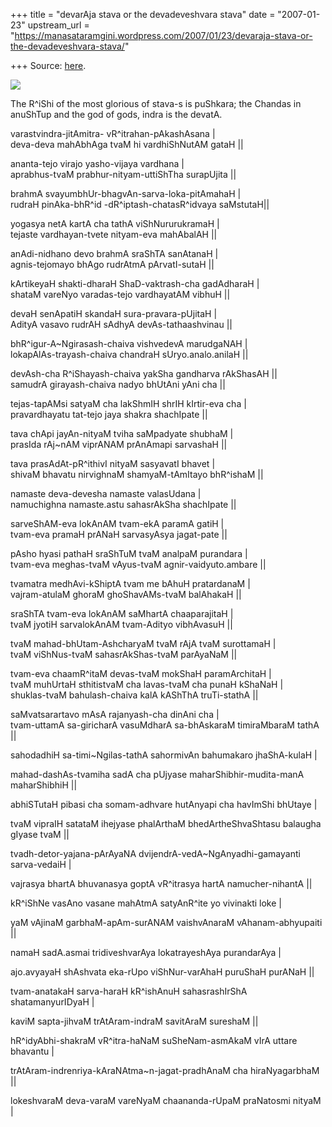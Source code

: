 +++
title = "devarAja stava or the devadeveshvara stava"
date = "2007-01-23"
upstream_url = "https://manasataramgini.wordpress.com/2007/01/23/devaraja-stava-or-the-devadeveshvara-stava/"

+++
Source: [here](https://manasataramgini.wordpress.com/2007/01/23/devaraja-stava-or-the-devadeveshvara-stava/).



[![](https://i0.wp.com/bp1.blogger.com/_ZhvcTTaaD_4/RbW6dy6_e0I/AAAAAAAAABg/idxmMbwdBTk/s320/indra.jpg)](http://bp1.blogger.com/_ZhvcTTaaD_4/RbW6dy6_e0I/AAAAAAAAABg/idxmMbwdBTk/s1600-h/indra.jpg)

The R^iShi of the most glorious of stava-s is puShkara; the Chandas in anuShTup and the god of gods, indra is the devatA.

varastvindra-jitAmitra- vR^itrahan-pAkashAsana \|  
deva-deva mahAbhAga tvaM hi vardhiShNutAM gataH \|\|  
 
ananta-tejo virajo yasho-vijaya vardhana \|  
aprabhus-tvaM prabhur-nityam-uttiShTha surapUjita \|\|  
 
brahmA svayumbhUr-bhagvAn-sarva-loka-pitAmahaH \|  
rudraH pinAka-bhR^id -dR^iptash-chatasR^idvaya saMstutaH\|\|  
 
yogasya netA kartA cha tathA viShNururukramaH \|  
tejaste vardhayan-tvete nityam-eva mahAbalAH \|\|  
 
anAdi-nidhano devo brahmA sraShTA sanAtanaH \|  
agnis-tejomayo bhAgo rudrAtmA pArvatI-sutaH \|\|  
 
kArtikeyaH shakti-dharaH ShaD-vaktrash-cha gadAdharaH \|  
shataM vareNyo varadas-tejo vardhayatAM vibhuH \|\|  
 
devaH senApatiH skandaH sura-pravara-pUjitaH \|  
AdityA vasavo rudrAH sAdhyA devAs-tathaashvinau \|\|  
 
bhR^igur-A\~Ngirasash-chaiva vishvedevA marudgaNAH \|  
lokapAlAs-trayash-chaiva chandraH sUryo.analo.anilaH \|\|  
 
devAsh-cha R^iShayash-chaiva yakSha gandharva rAkShasAH \|\|  
samudrA girayash-chaiva nadyo bhUtAni yAni cha \|\|  
 
tejas-tapAMsi satyaM cha lakShmIH shrIH kIrtir-eva cha \|  
pravardhayatu tat-tejo jaya shakra shachIpate \|\|  
 
tava chApi jayAn-nityaM tviha saMpadyate shubhaM \|  
prasIda rAj\~nAM viprANAM prAnAmapi sarvashaH \|\|  
 
tava prasAdAt-pR^ithivI nityaM sasyavatI bhavet \|  
shivaM bhavatu nirvighnaM shamyaM-tAmItayo bhR^ishaM \|\|  
 
namaste deva-devesha namaste valasUdana \|  
namuchighna namaste.astu sahasrAkSha shachIpate \|\|  
 
sarveShAM-eva lokAnAM tvam-ekA paramA gatiH \|  
tvam-eva pramaH prANaH sarvasyAsya jagat-pate \|\|  
 
pAsho hyasi pathaH sraShTuM tvaM analpaM purandara \|  
tvam-eva meghas-tvaM vAyus-tvaM agnir-vaidyuto.ambare \|\|  
 
tvamatra medhAvi-kShiptA tvam me bAhuH pratardanaM \|  
vajram-atulaM ghoraM ghoShavAMs-tvaM balAhakaH \|\|  
 
sraShTA tvam-eva lokAnAM saMhartA chaaparajitaH \|  
tvaM jyotiH sarvalokAnAM tvam-Adityo vibhAvasuH \|\|  
 
tvaM mahad-bhUtam-AshcharyaM tvaM rAjA tvaM surottamaH \|  
tvaM viShNus-tvaM sahasrAkShas-tvaM parAyaNaM \|\|  
 
tvam-eva chaamR^itaM devas-tvaM mokShaH paramArchitaH \|  
tvaM muhUrtaH sthitistvaM cha lavas-tvaM cha punaH kShaNaH \|  
shuklas-tvaM bahulash-chaiva kalA kAShThA truTi-stathA \|\|  
 
saMvatsarartavo mAsA rajanyash-cha dinAni cha \|  
tvam-uttamA sa-giricharA vasuMdharA sa-bhAskaraM timiraMbaraM tathA \|\|  
 
sahodadhiH sa-timi\~Ngilas-tathA sahormivAn bahumakaro jhaShA-kulaH \|  
 
mahad-dashAs-tvamiha sadA cha pUjyase maharShibhir-mudita-manA maharShibhiH \|\|  
 
abhiSTutaH pibasi cha somam-adhvare hutAnyapi cha havImShi bhUtaye \|  
 
tvaM vipraIH satataM ihejyase phalArthaM bhedArtheShvaShtasu balaugha gIyase tvaM \|\|  
 
tvadh-detor-yajana-pArAyaNA dvijendrA-vedA\~NgAnyadhi-gamayanti sarva-vedaiH \|  
 
vajrasya bhartA bhuvanasya goptA vR^itrasya hartA namucher-nihantA \|\|  
 
kR^iShNe vasAno vasane mahAtmA satyAnR^ite yo vivinakti loke \|  
 
yaM vAjinaM garbhaM-apAm-surANAM vaishvAnaraM vAhanam-abhyupaiti \|\|  
 
namaH sadA.asmai tridiveshvarAya lokatrayeshAya purandarAya \|  
 
ajo.avyayaH shAshvata eka-rUpo viShNur-varAhaH puruShaH purANaH \|\|  
 
tvam-anatakaH sarva-haraH kR^ishAnuH sahasrashIrShA shatamanyurIDyaH \|  
 
kaviM sapta-jihvaM trAtAram-indraM savitAraM sureshaM \|\|  
 
hR^idyAbhi-shakraM vR^itra-haNaM suSheNam-asmAkaM vIrA uttare bhavantu \|  
 
trAtAram-indrenriya-kAraNAtma\~n-jagat-pradhAnaM cha hiraNyagarbhaM \|\|  
 
lokeshvaraM deva-varaM vareNyaM chaananda-rUpaM praNatosmi nityaM \|

